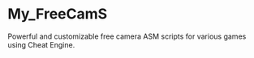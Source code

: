 # My_FreeCamS
Powerful and customizable free camera ASM scripts for various games using Cheat Engine.
